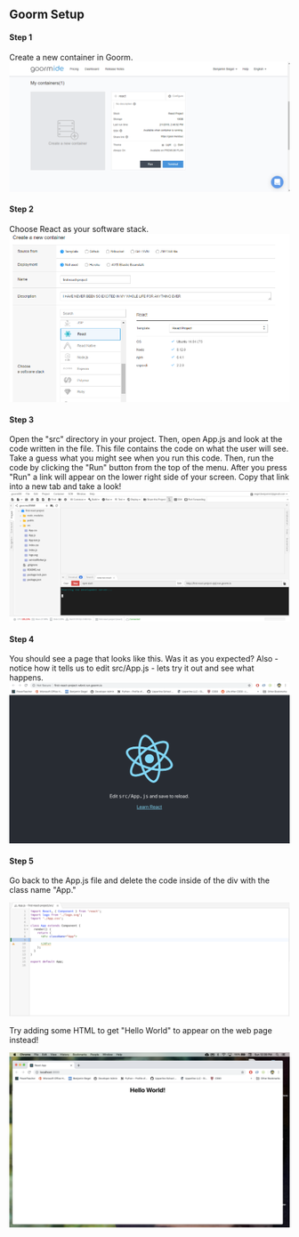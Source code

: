 

## Goorm Setup

#### Step 1
Create a new container in Goorm.
![Goorm](./img/Container.PNG)

#### Step 2
Choose React as your software stack.
![Choose React](./img/Choose_React.PNG)

#### Step 3
Open the "src" directory in your project. Then, open App.js and look at the code written in the file. This file contains the code on what the user will see. Take a guess what you might see when you run this code. Then, run the code by clicking the "Run" button from the top of the menu. After you press "Run" a link will appear on the lower right side of your screen. Copy that link into a new tab and take a look!
![Run Project](./img/Run_Command.PNG)


#### Step 4
You should see a page that looks like this. Was it as you expected? Also - notice how it tells us to edit src/App.js - lets try it out and see what happens.
![Starter Page](./img/First_Page.png)

#### Step 5
Go back to the App.js file and delete the code inside of the div with the class name "App."

![Delete Code](./img/Delete_Code.png)

Try adding some HTML to get "Hello World" to appear on the web page instead!

![Hello World](./img/hello-world.png)
